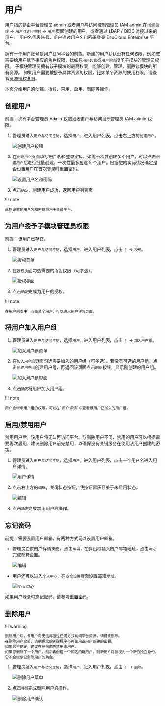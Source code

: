 # 用户

用户指的是由平台管理员 admin 或者用户与访问控制管理员 IAM admin 在 `全局管理` -> `用户与访问控制` -> `用户` 页面创建的用户，或者通过 LDAP / OIDC 对接过来的用户。
用户名代表账号，用户通过用户名和密码登录 DaoCloud Enterprise 平台。

拥有一个用户账号是用户访问平台的前提。新建的用户默认没有任何权限，例如您需要给用户赋予相应的角色权限，比如在`用户列表`或`用户详情`授予子模块的管理员权限。
子模块管理员拥有该子模块的最高权限，能够创建、管理、删除该模块的所有资源。
如果用户需要被授予具体资源的权限，比如某个资源的使用权限，请查看[资源授权说明](#_3)。

本页介绍用户的创建、授权、禁用、启用、删除等操作。

## 创建用户

前提：拥有平台管理员 Admin 权限或者用户与访问控制管理员 IAM admin 权限。

1. 管理员进入`用户与访问控制`，选择`用户`，进入用户列表，点击右上方的`创建用户`。

    ![创建用户按钮](https://docs.daocloud.io/daocloud-docs-images/docs/ghippo/images/createuser01.png)

2. 在`创建用户`页面填写用户名和登录密码。如需一次性创建多个用户，可以点击`创建用户`后进行批量创建，一次性最多创建 5 个用户。根据您的实际情况确定是否设置用户在首次登录时重置密码。

    ![设置用户名和密码](https://docs.daocloud.io/daocloud-docs-images/docs/ghippo/images/createuser02.png)

3. 点击`确定`，创建用户成功，返回用户列表页。

!!! note

    此处设置的用户名和密码将用于登录平台。

## 为用户授予子模块管理员权限

前提：该用户已存在。

1. 管理员进入`用户与访问控制`，选择`用户`，进入用户列表，点击 `⋮` -> `授权`。

    ![授权菜单](https://docs.daocloud.io/daocloud-docs-images/docs/ghippo/images/authorize01.png)

2. 在`授权`页面勾选需要的角色权限（可多选）。

    ![授权界面](https://docs.daocloud.io/daocloud-docs-images/docs/ghippo/images/authorize02.png)

3. 点击`确定`完成为用户的授权。

!!! note

    在用户列表中，点击某个用户，可以进入用户详情页面。

## 将用户加入用户组

1. 管理员进入`用户与访问控制`，选择`用户`，进入用户列表，点击 `⋮` -> `加入用户组`。

    ![加入用户组菜单](https://docs.daocloud.io/daocloud-docs-images/docs/ghippo/images/joingroup01.png)

2. 在`加入用户组`页面勾选需要加入的用户组（可多选）。若没有可选的用户组，点击`创建用户组`创建用户组，再返回该页面点击`刷新`按钮，显示刚创建的用户组。

    ![加入用户组界面](https://docs.daocloud.io/daocloud-docs-images/docs/ghippo/images/joingroup02.png)

3. 点击`确定`将用户加入用户组。

!!! note

    用户会继承用户组的权限，可以在`用户详情`中查看该用户已加入的用户组。

## 启用/禁用用户

禁用用户后，该用户将无法再访问平台。与删除用户不同，禁用的用户可以根据需要再次启用，建议删除用户前先禁用，以确保没有关键服务在使用该用户创建的密钥。

1. 管理员进入`用户与访问控制`，选择`用户`，进入用户列表，点击一个用户名进入用户详情。

    ![用户详情](https://docs.daocloud.io/daocloud-docs-images/docs/ghippo/images/createuser03.png)

2. 点击右上方的`编辑`，关闭状态按钮，使按钮置灰且处于未启用状态。

    ![编辑](https://docs.daocloud.io/daocloud-docs-images/docs/ghippo/images/enableuser.png)

3. 点击`确定`完成禁用用户的操作。

## 忘记密码

前提：需要设置用户邮箱，有两种方式可以设置用户邮箱。

- 管理员在该用户详情页面，点击`编辑`，在弹出框输入用户邮箱地址，点击`确定`完成邮箱设置。

    ![编辑](https://docs.daocloud.io/daocloud-docs-images/docs/ghippo/images/enableuser.png)

- 用户还可以进入`个人中心`，在`安全设置`页面设置邮箱地址。

    ![个人中心](https://docs.daocloud.io/daocloud-docs-images/docs/ghippo/images/mailbox.png)

如果用户登录时忘记密码，请参考[重置密码](../password.md)。

## 删除用户

!!! warning

    删除用户后，该用户将无法再通过任何方式访问平台资源，请谨慎删除。
    在删除用户之前，请确保您的关键程序不再使用该用户创建的密钥。
    如果您不确定，建议在删除前先禁用该用户。
    如果您删除了一个用户，然后再创建一个同名的新用户，则新用户将被视为一个新的独立身份，它不会继承已删除用户的角色。

1. 管理员进入`用户与访问控制`，选择`用户`，进入用户列表，点击 `⋮` -> `删除`。

    ![删除用户菜单](https://docs.daocloud.io/daocloud-docs-images/docs/ghippo/images/deleteuser01.png)

2. 点击`移除`完成删除用户的操作。

    ![删除用户确认](https://docs.daocloud.io/daocloud-docs-images/docs/ghippo/images/deleteuser02.png)
